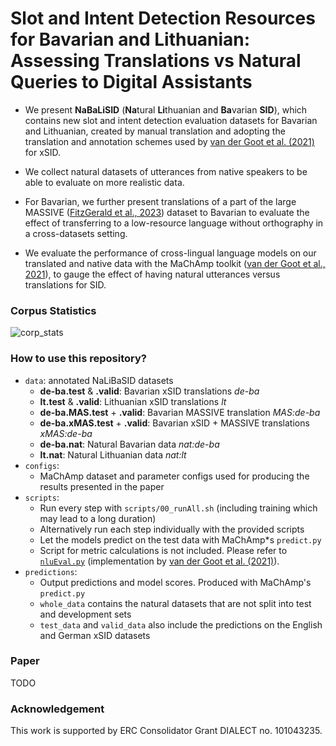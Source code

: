 # Slot and Intent Detection Resources for Bavarian and Lithuanian: Assessing Translations vs Natural Queries to Digital Assistants

- We present **NaBaLiSID** (**Na**tural **Li**thuanian and **Ba**varian **SID**), which contains new slot and intent detection evaluation datasets for Bavarian and Lithuanian, created by manual translation and adopting the translation and annotation schemes used by [van der Goot et al. (2021)](https://aclanthology.org/2021.naacl-main.197/) for xSID. 

- We collect natural datasets of utterances from native speakers to be able to evaluate on more realistic data.

- For Bavarian, we further present translations of a part of the large MASSIVE ([FitzGerald et al., 2023](https://aclanthology.org/2023.acl-long.235/)) dataset to Bavarian to evaluate the effect of transferring to a low-resource language without orthography in a cross-datasets setting.

- We evaluate the performance of cross-lingual language models on our translated and native data with the MaChAmp toolkit ([van der Goot et al., 2021](https://aclanthology.org/2021.eacl-demos.22/)), to gauge the effect of having natural utterances versus translations for SID.

### Corpus Statistics
![corp_stats](https://github.com/mainlp/NaLiBaSID/assets/92130844/c02be2f4-0cae-4046-8308-124c9f47d2bb)

### How to use this repository?
- `data`: annotated NaLiBaSID datasets
  - **de-ba.test** & **.valid**: Bavarian xSID translations *de-ba*
  - **lt.test** & **.valid**: Lithuanian xSID translations *lt*
  - **de-ba.MAS.test** + **.valid**: Bavarian MASSIVE translation *MAS:de-ba*
  - **de-ba.xMAS.test** + **.valid**: Bavarian xSID + MASSIVE translations *xMAS:de-ba*
  - **de-ba.nat**: Natural Bavarian data *nat:de-ba*
  - **lt.nat**: Natural Lithuanian data *nat:lt*
 - `configs`:
   - MaChAmp dataset and parameter configs used for producing the results presented in the paper
 - `scripts`:
   - Run every step with `scripts/00_runAll.sh` (including training which may lead to a long duration)
   - Alternatively run each step individually with the provided scripts
   - Let the models predict on the test data with MaChAmp*s `predict.py`
   - Script for metric calculations is not included. Please refer to [`nluEval.py`](https://bitbucket.org/robvanderg/xsid/src/master/scripts/nluEval.py) (implementation by [van der Goot et al. (2021)](https://aclanthology.org/2021.eacl-demos.22/)).
 - `predictions`:
   - Output predictions and model scores. Produced with MaChAmp's `predict.py`
   - `whole_data` contains the natural datasets that are not split into test and development sets
   - `test_data` and `valid_data` also include the predictions on the English and German xSID datasets

### Paper
TODO

### Acknowledgement
This work is supported by ERC Consolidator Grant DIALECT no. 101043235.

